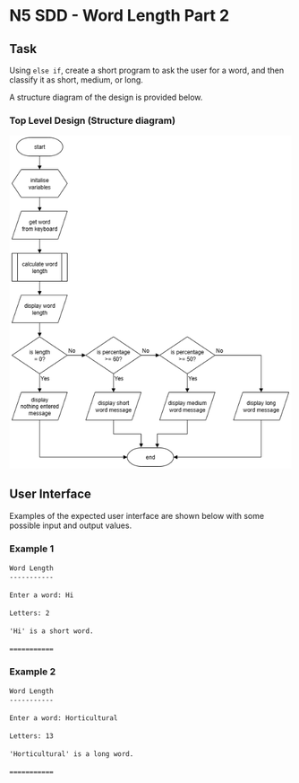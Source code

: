 # N5 SDD - Word Length Part 2


## Task

Using `else if`, create a short program to ask the user for a word, and then classify it as short, medium, or long.

A structure diagram of the design is provided below.


### Top Level Design (Structure diagram)

![Diagram](assets/fc2.png)


## User Interface

Examples of the expected user interface are shown below with some possible input and output values.


### Example 1

```
Word Length
-----------

Enter a word: Hi

Letters: 2

'Hi' is a short word.

===========
```


### Example 2

```
Word Length
-----------

Enter a word: Horticultural

Letters: 13

'Horticultural' is a long word.

===========
```
